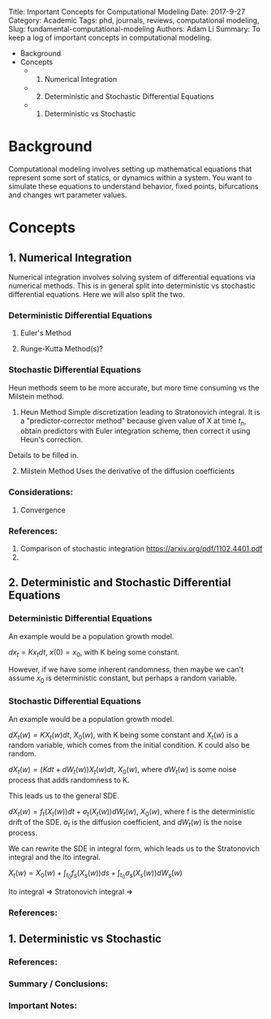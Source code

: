 Title: Important Concepts for Computational Modeling
Date: 2017-9-27
Category: Academic
Tags: phd, journals, reviews, computational modeling,
Slug: fundamental-computational-modeling
Authors: Adam Li
Summary: To keep a log of important concepts in computational modeling. 

<!-- MarkdownTOC -->

- Background
- Concepts
    - 1. Numerical Integration
    - 2. Deterministic and Stochastic Differential Equations
    - 1. Deterministic vs Stochastic

<!-- /MarkdownTOC -->
# Background
Computational modeling involves setting up mathematical equations that represent some sort of statics, or dynamics within a system. You want to simulate these equations to understand behavior, fixed points, bifurcations and changes wrt parameter values.

# Concepts
## 1. Numerical Integration
Numerical integration involves solving system of differential equations via numerical methods. This is in general split into deterministic vs stochastic differential equations. Here we will also split the two.

### Deterministic Differential Equations
1) Euler's Method


2) Runge-Kutta Method(s)?

### Stochastic Differential Equations
Heun methods seem to be more accurate, but more time consuming vs the Milstein method.
1) Heun Method
Simple discretization leading to Stratonovich integral. It is a "predictor-corrector method" because given value of X at time $t_n$, obtain predictors with Euler integration scheme, then correct it using Heun's correction.

Details to be filled in.

2) Milstein Method
Uses the derivative of the diffusion coefficients

### Considerations:
1) Convergence


### References:
1. Comparison of stochastic integration https://arxiv.org/pdf/1102.4401.pdf
2. 

## 2. Deterministic and Stochastic Differential Equations
### Deterministic Differential Equations
An example would be a population growth model. 

$dx_t = Kx_t dt,\ x(0)=x_0$, with K being some constant.

However, if we have some inherent randomness, then maybe we can't assume $x_0$ is deterministic constant, but perhaps a random variable.

### Stochastic Differential Equations
An example would be a population growth model. 

$dX_t(w) = KX_t(w) dt,\ X_0(w)$, with K being some constant and $X_t(w)$ is a random variable, which comes from the initial condition. K could also be random.

$dX_t(w) = (Kdt + dW_t(w))X_t(w) dt,\ X_0(w)$, where $dW_t(w)$ is some noise process that adds randomness to K.

This leads us to the general SDE. 

$dX_t(w) = f_t(X_t(w))dt + \sigma_t(X_t(w))dW_t(w),\ X_0(w)$, where f is the deterministic drift of the SDE. $\sigma_t$ is the diffusion coefficient, and $dW_t(w)$ is the noise process. 

We can rewrite the SDE in integral form, which leads us to the Stratonovich integral and the Ito integral.

$X_t(w) = X_0(w) + \int_t_0 f_s(X_s(w)) ds + \int_t_0 \sigma_s(X_s(w)) dW_s(w)$

Ito integral =>
Stratonovich integral =>

### References:

## 1. Deterministic vs Stochastic
### References:
### Summary / Conclusions:

### Important Notes:
